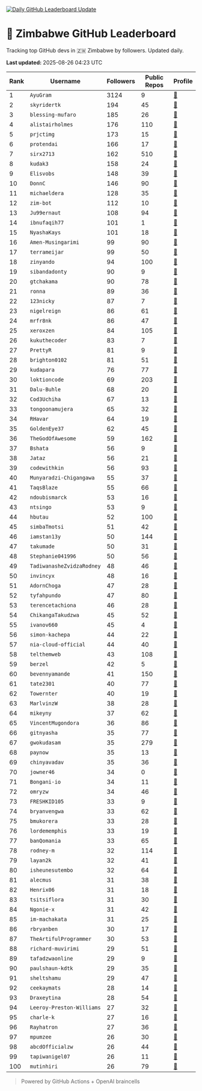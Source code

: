 [![Daily GitHub Leaderboard Update](https://github.com/bevennyamande/zim_leaderboard/actions/workflows/leaderboard.yml/badge.svg)](https://github.com/bevennyamande/zim_leaderboard/actions/workflows/leaderboard.yml)

# 🦍 Zimbabwe GitHub Leaderboard

Tracking top GitHub devs in 🇿🇼 Zimbabwe by followers. Updated daily.

<!-- START LEADERBOARD -->
**Last updated:** 2025-08-26 04:23 UTC  

| Rank | Username | Followers | Public Repos | Profile |
|------|----------|-----------|--------------|---------|
| 1 | `AyuGram` | 3124 | 9 | [🔗](https://github.com/AyuGram) |
| 2 | `skyridertk` | 194 | 45 | [🔗](https://github.com/skyridertk) |
| 3 | `blessing-mufaro` | 185 | 26 | [🔗](https://github.com/blessing-mufaro) |
| 4 | `alistairholmes` | 176 | 110 | [🔗](https://github.com/alistairholmes) |
| 5 | `prjctimg` | 173 | 15 | [🔗](https://github.com/prjctimg) |
| 6 | `protendai` | 166 | 17 | [🔗](https://github.com/protendai) |
| 7 | `sirx2713` | 162 | 510 | [🔗](https://github.com/sirx2713) |
| 8 | `kudak3` | 158 | 24 | [🔗](https://github.com/kudak3) |
| 9 | `Elisvobs` | 148 | 39 | [🔗](https://github.com/Elisvobs) |
| 10 | `DonnC` | 146 | 90 | [🔗](https://github.com/DonnC) |
| 11 | `michaeldera` | 128 | 35 | [🔗](https://github.com/michaeldera) |
| 12 | `zim-bot` | 112 | 10 | [🔗](https://github.com/zim-bot) |
| 13 | `Ju99ernaut` | 108 | 94 | [🔗](https://github.com/Ju99ernaut) |
| 14 | `ibnufaqih77` | 101 | 1 | [🔗](https://github.com/ibnufaqih77) |
| 15 | `NyashaKays` | 101 | 18 | [🔗](https://github.com/NyashaKays) |
| 16 | `Amen-Musingarimi` | 99 | 90 | [🔗](https://github.com/Amen-Musingarimi) |
| 17 | `terrameijar` | 99 | 50 | [🔗](https://github.com/terrameijar) |
| 18 | `zinyando` | 94 | 100 | [🔗](https://github.com/zinyando) |
| 19 | `sibandadonty` | 90 | 9 | [🔗](https://github.com/sibandadonty) |
| 20 | `gtchakama` | 90 | 78 | [🔗](https://github.com/gtchakama) |
| 21 | `ronna` | 89 | 36 | [🔗](https://github.com/ronna) |
| 22 | `123nicky` | 87 | 7 | [🔗](https://github.com/123nicky) |
| 23 | `nigelreign` | 86 | 61 | [🔗](https://github.com/nigelreign) |
| 24 | `mrfr8nk` | 86 | 47 | [🔗](https://github.com/mrfr8nk) |
| 25 | `xeroxzen` | 84 | 105 | [🔗](https://github.com/xeroxzen) |
| 26 | `kukuthecoder` | 83 | 7 | [🔗](https://github.com/kukuthecoder) |
| 27 | `PrettyR` | 81 | 9 | [🔗](https://github.com/PrettyR) |
| 28 | `brighton0102` | 81 | 51 | [🔗](https://github.com/brighton0102) |
| 29 | `kudapara` | 76 | 77 | [🔗](https://github.com/kudapara) |
| 30 | `loktioncode` | 69 | 203 | [🔗](https://github.com/loktioncode) |
| 31 | `Dalu-Buhle` | 68 | 20 | [🔗](https://github.com/Dalu-Buhle) |
| 32 | `Cod3Uchiha` | 67 | 13 | [🔗](https://github.com/Cod3Uchiha) |
| 33 | `tongoonamujera` | 65 | 32 | [🔗](https://github.com/tongoonamujera) |
| 34 | `RHavar` | 64 | 19 | [🔗](https://github.com/RHavar) |
| 35 | `GoldenEye37` | 62 | 45 | [🔗](https://github.com/GoldenEye37) |
| 36 | `TheGodOfAwesome` | 59 | 162 | [🔗](https://github.com/TheGodOfAwesome) |
| 37 | `Bshata` | 56 | 9 | [🔗](https://github.com/Bshata) |
| 38 | `Jataz` | 56 | 21 | [🔗](https://github.com/Jataz) |
| 39 | `codewithkin` | 56 | 93 | [🔗](https://github.com/codewithkin) |
| 40 | `Munyaradzi-Chigangawa` | 55 | 37 | [🔗](https://github.com/Munyaradzi-Chigangawa) |
| 41 | `TaqsBlaze` | 55 | 66 | [🔗](https://github.com/TaqsBlaze) |
| 42 | `ndoubismarck` | 53 | 16 | [🔗](https://github.com/ndoubismarck) |
| 43 | `ntsingo` | 53 | 9 | [🔗](https://github.com/ntsingo) |
| 44 | `hbutau` | 52 | 100 | [🔗](https://github.com/hbutau) |
| 45 | `simbaTmotsi` | 51 | 42 | [🔗](https://github.com/simbaTmotsi) |
| 46 | `iamstan13y` | 50 | 144 | [🔗](https://github.com/iamstan13y) |
| 47 | `takumade` | 50 | 31 | [🔗](https://github.com/takumade) |
| 48 | `Stephanie041996` | 50 | 56 | [🔗](https://github.com/Stephanie041996) |
| 49 | `TadiwanasheZvidzaRodney` | 48 | 46 | [🔗](https://github.com/TadiwanasheZvidzaRodney) |
| 50 | `invincyx` | 48 | 16 | [🔗](https://github.com/invincyx) |
| 51 | `AdornChoga` | 47 | 28 | [🔗](https://github.com/AdornChoga) |
| 52 | `tyfahpundo` | 47 | 80 | [🔗](https://github.com/tyfahpundo) |
| 53 | `terencetachiona` | 46 | 28 | [🔗](https://github.com/terencetachiona) |
| 54 | `ChikangaTakudzwa` | 45 | 52 | [🔗](https://github.com/ChikangaTakudzwa) |
| 55 | `ivanov660` | 45 | 4 | [🔗](https://github.com/ivanov660) |
| 56 | `simon-kachepa` | 44 | 22 | [🔗](https://github.com/simon-kachepa) |
| 57 | `nia-cloud-official` | 44 | 40 | [🔗](https://github.com/nia-cloud-official) |
| 58 | `telthemweb` | 43 | 108 | [🔗](https://github.com/telthemweb) |
| 59 | `berzel` | 42 | 5 | [🔗](https://github.com/berzel) |
| 60 | `bevennyamande` | 41 | 150 | [🔗](https://github.com/bevennyamande) |
| 61 | `tate2301` | 40 | 77 | [🔗](https://github.com/tate2301) |
| 62 | `Towernter` | 40 | 19 | [🔗](https://github.com/Towernter) |
| 63 | `MarlvinzW` | 38 | 28 | [🔗](https://github.com/MarlvinzW) |
| 64 | `mikeyny` | 37 | 62 | [🔗](https://github.com/mikeyny) |
| 65 | `VincentMugondora` | 36 | 86 | [🔗](https://github.com/VincentMugondora) |
| 66 | `gitnyasha` | 35 | 77 | [🔗](https://github.com/gitnyasha) |
| 67 | `gwokudasam` | 35 | 279 | [🔗](https://github.com/gwokudasam) |
| 68 | `paynow` | 35 | 13 | [🔗](https://github.com/paynow) |
| 69 | `chinyavadav` | 35 | 36 | [🔗](https://github.com/chinyavadav) |
| 70 | `jowner46` | 34 | 0 | [🔗](https://github.com/jowner46) |
| 71 | `Bongani-io` | 34 | 11 | [🔗](https://github.com/Bongani-io) |
| 72 | `omryzw` | 34 | 46 | [🔗](https://github.com/omryzw) |
| 73 | `FRESHKID105` | 33 | 9 | [🔗](https://github.com/FRESHKID105) |
| 74 | `bryanvengwa` | 33 | 62 | [🔗](https://github.com/bryanvengwa) |
| 75 | `bmukorera` | 33 | 28 | [🔗](https://github.com/bmukorera) |
| 76 | `lordememphis` | 33 | 19 | [🔗](https://github.com/lordememphis) |
| 77 | `banQomania` | 33 | 65 | [🔗](https://github.com/banQomania) |
| 78 | `rodney-m` | 32 | 114 | [🔗](https://github.com/rodney-m) |
| 79 | `layan2k` | 32 | 41 | [🔗](https://github.com/layan2k) |
| 80 | `isheunesutembo` | 32 | 64 | [🔗](https://github.com/isheunesutembo) |
| 81 | `alecmus` | 31 | 38 | [🔗](https://github.com/alecmus) |
| 82 | `Henrix06` | 31 | 18 | [🔗](https://github.com/Henrix06) |
| 83 | `tsitsiflora` | 31 | 30 | [🔗](https://github.com/tsitsiflora) |
| 84 | `Ngonie-x` | 31 | 42 | [🔗](https://github.com/Ngonie-x) |
| 85 | `im-machakata` | 31 | 25 | [🔗](https://github.com/im-machakata) |
| 86 | `rbryanben` | 30 | 17 | [🔗](https://github.com/rbryanben) |
| 87 | `TheArtifulProgrammer` | 30 | 53 | [🔗](https://github.com/TheArtifulProgrammer) |
| 88 | `richard-muvirimi` | 29 | 51 | [🔗](https://github.com/richard-muvirimi) |
| 89 | `tafadzwaonline` | 29 | 9 | [🔗](https://github.com/tafadzwaonline) |
| 90 | `paulshaun-kdtk` | 29 | 35 | [🔗](https://github.com/paulshaun-kdtk) |
| 91 | `sheltshamu` | 29 | 47 | [🔗](https://github.com/sheltshamu) |
| 92 | `ceekaymats` | 28 | 14 | [🔗](https://github.com/ceekaymats) |
| 93 | `Draxeytina` | 28 | 54 | [🔗](https://github.com/Draxeytina) |
| 94 | `Leeroy-Preston-Williams` | 27 | 32 | [🔗](https://github.com/Leeroy-Preston-Williams) |
| 95 | `charle-k` | 27 | 16 | [🔗](https://github.com/charle-k) |
| 96 | `Rayhatron` | 27 | 36 | [🔗](https://github.com/Rayhatron) |
| 97 | `mpumzee` | 26 | 30 | [🔗](https://github.com/mpumzee) |
| 98 | `abcdOfficialzw` | 26 | 44 | [🔗](https://github.com/abcdOfficialzw) |
| 99 | `tapiwanigel07` | 26 | 11 | [🔗](https://github.com/tapiwanigel07) |
| 100 | `mutinhiri` | 26 | 79 | [🔗](https://github.com/mutinhiri) |
<!-- END LEADERBOARD -->

> Powered by GitHub Actions + OpenAI braincells
